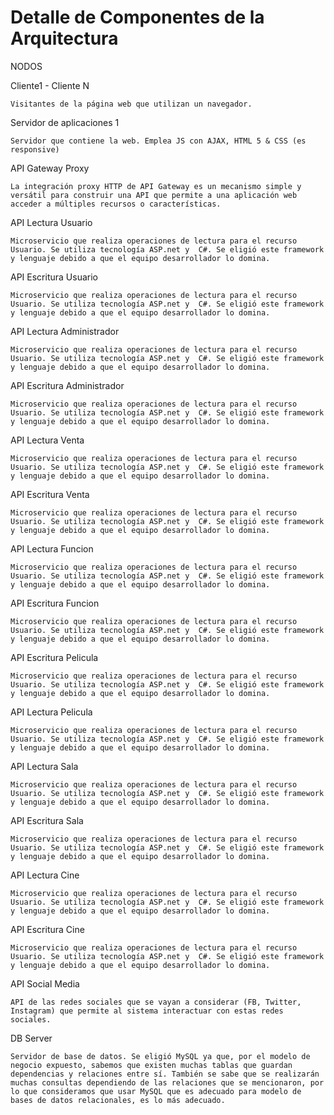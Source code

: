 <h1>Detalle de Componentes de la Arquitectura</h1>

NODOS 

Cliente1 - Cliente N

    Visitantes de la página web que utilizan un navegador. 

Servidor de aplicaciones 1 

    Servidor que contiene la web. Emplea JS con AJAX, HTML 5 & CSS (es responsive)

API Gateway Proxy 

    La integración proxy HTTP de API Gateway es un mecanismo simple y versátil para construir una API que permite a una aplicación web    acceder a múltiples recursos o características.

API Lectura Usuario

    Microservicio que realiza operaciones de lectura para el recurso Usuario. Se utiliza tecnología ASP.net y  C#. Se eligió este framework y lenguaje debido a que el equipo desarrollador lo domina.

API Escritura Usuario

    Microservicio que realiza operaciones de lectura para el recurso Usuario. Se utiliza tecnología ASP.net y  C#. Se eligió este framework y lenguaje debido a que el equipo desarrollador lo domina.

API Lectura Administrador

    Microservicio que realiza operaciones de lectura para el recurso Usuario. Se utiliza tecnología ASP.net y  C#. Se eligió este framework y lenguaje debido a que el equipo desarrollador lo domina.

API Escritura Administrador

    Microservicio que realiza operaciones de lectura para el recurso Usuario. Se utiliza tecnología ASP.net y  C#. Se eligió este framework y lenguaje debido a que el equipo desarrollador lo domina.

API Lectura Venta

    Microservicio que realiza operaciones de lectura para el recurso Usuario. Se utiliza tecnología ASP.net y  C#. Se eligió este framework y lenguaje debido a que el equipo desarrollador lo domina.

API Escritura Venta

    Microservicio que realiza operaciones de lectura para el recurso Usuario. Se utiliza tecnología ASP.net y  C#. Se eligió este framework y lenguaje debido a que el equipo desarrollador lo domina.

API Lectura Funcion

    Microservicio que realiza operaciones de lectura para el recurso Usuario. Se utiliza tecnología ASP.net y  C#. Se eligió este framework y lenguaje debido a que el equipo desarrollador lo domina.

API Escritura Funcion

    Microservicio que realiza operaciones de lectura para el recurso Usuario. Se utiliza tecnología ASP.net y  C#. Se eligió este framework y lenguaje debido a que el equipo desarrollador lo domina.

API Escritura Pelicula 

    Microservicio que realiza operaciones de lectura para el recurso Usuario. Se utiliza tecnología ASP.net y  C#. Se eligió este framework y lenguaje debido a que el equipo desarrollador lo domina.

API Lectura Pelicula 

    Microservicio que realiza operaciones de lectura para el recurso Usuario. Se utiliza tecnología ASP.net y  C#. Se eligió este framework y lenguaje debido a que el equipo desarrollador lo domina.

API Lectura Sala

    Microservicio que realiza operaciones de lectura para el recurso Usuario. Se utiliza tecnología ASP.net y  C#. Se eligió este framework y lenguaje debido a que el equipo desarrollador lo domina.

API Escritura Sala

    Microservicio que realiza operaciones de lectura para el recurso Usuario. Se utiliza tecnología ASP.net y  C#. Se eligió este framework y lenguaje debido a que el equipo desarrollador lo domina.

API Lectura Cine 

    Microservicio que realiza operaciones de lectura para el recurso Usuario. Se utiliza tecnología ASP.net y  C#. Se eligió este framework y lenguaje debido a que el equipo desarrollador lo domina.

API Escritura Cine

    Microservicio que realiza operaciones de lectura para el recurso Usuario. Se utiliza tecnología ASP.net y  C#. Se eligió este framework y lenguaje debido a que el equipo desarrollador lo domina.

API Social Media

    API de las redes sociales que se vayan a considerar (FB, Twitter, Instagram) que permite al sistema interactuar con estas redes sociales. 

DB Server

    Servidor de base de datos. Se eligió MySQL ya que, por el modelo de negocio expuesto, sabemos que existen muchas tablas que guardan dependencias y relaciones entre sí. También se sabe que se realizarán muchas consultas dependiendo de las relaciones que se mencionaron, por lo que consideramos que usar MySQL que es adecuado para modelo de bases de datos relacionales, es lo más adecuado.
